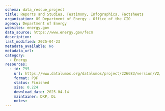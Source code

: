 ```yaml
---
schema: data_rescue_project 
title: Reports and Studies, Testimony, Infographics, Factsheets
organization: US Department of Energy - Office of the CIO
agency: Department of Energy
websites: energy.gov
data_source: https://www.energy.gov/fecm
description: 
last_modified: 2025-04-23
metadata_available: No
metadata_url: 
category:
  - Energy 
resources:
  - id: 795
    url: https://www.datalumos.org/datalumos/project/226683/version/V2/view
    format: PDF
    status: Finished
    size: 0.224
    download_date: 2025-04-14
    maintainer: DRP, DL
    notes: 
---
```


